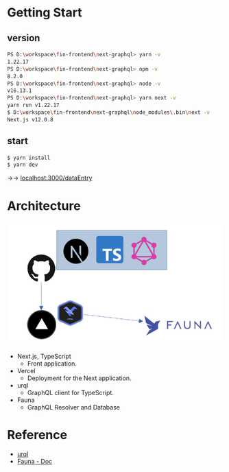 # Getting Start

## version

```sh
PS D:\workspace\fin-frontend\next-graphql> yarn -v
1.22.17
PS D:\workspace\fin-frontend\next-graphql> npm -v
8.2.0
PS D:\workspace\fin-frontend\next-graphql> node -v
v16.13.1
PS D:\workspace\fin-frontend\next-graphql> yarn next -v
yarn run v1.22.17
$ D:\workspace\fin-frontend\next-graphql\node_modules\.bin\next -v
Next.js v12.0.8
```

## start

```bash
$ yarn install
$ yarn dev
```

→→ [localhost:3000/dataEntry](http://localhost:3000/dataEntry)

# Architecture

![arch](./doc/arch.png)

- Next.js, TypeScript
  - Front application.
- Vercel
  - Deployment for the Next application.
- urql
  - GraphQL client for TypeScript.
- Fauna
  - GraphQL Resolver and Database

# Reference

- [urql](https://github.com/FormidableLabs/urql)
- [Fauna - Doc](https://docs.fauna.com/fauna/current/)
